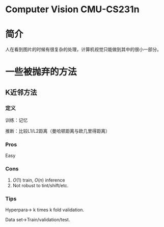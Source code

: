 # Computer Vision CMU-CS231n

# 简介

人在看到图片的时候有很复杂的处理，计算机视觉只能做到其中的很小一部分。

# 一些被抛弃的方法

## K近邻方法

### 定义

训练：记忆

推断：比较L1/L2距离（曼哈顿距离与欧几里得距离）

### Pros

Easy

### Cons

1.  $O(1)$ train, $O(n)$ inference
2.  Not robust to tint/shift/etc.

### Tips

Hyperpara-> k times k fold validation.

Data set->Train/validation/test.
